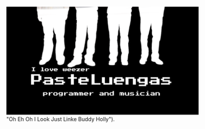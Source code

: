 ![alt text for screen readers](https://raw.githubusercontent.com/PasteLuengas/PasteLuengas/main/main_image.png) "Oh Eh Oh I Look Just Linke Buddy Holly").
